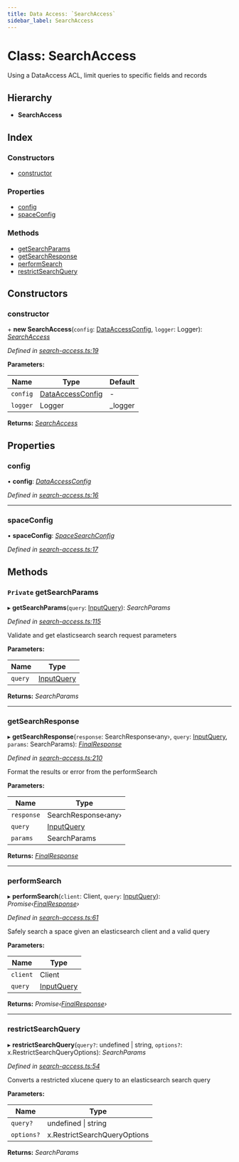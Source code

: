 ```yaml
---
title: Data Access: `SearchAccess`
sidebar_label: SearchAccess
---
```


# Class: SearchAccess

Using a DataAccess ACL, limit queries to
specific fields and records

## Hierarchy

* **SearchAccess**

## Index

### Constructors

* [constructor](searchaccess.md#constructor)

### Properties

* [config](searchaccess.md#config)
* [spaceConfig](searchaccess.md#spaceconfig)

### Methods

* [getSearchParams](searchaccess.md#private-getsearchparams)
* [getSearchResponse](searchaccess.md#getsearchresponse)
* [performSearch](searchaccess.md#performsearch)
* [restrictSearchQuery](searchaccess.md#restrictsearchquery)

## Constructors

###  constructor

\+ **new SearchAccess**(`config`: [DataAccessConfig](../interfaces/dataaccessconfig.md), `logger`: Logger): *[SearchAccess](searchaccess.md)*

*Defined in [search-access.ts:19](https://github.com/terascope/teraslice/blob/0ae31df4/packages/data-access/src/search-access.ts#L19)*

**Parameters:**

Name | Type | Default |
------ | ------ | ------ |
`config` | [DataAccessConfig](../interfaces/dataaccessconfig.md) | - |
`logger` | Logger |  _logger |

**Returns:** *[SearchAccess](searchaccess.md)*

## Properties

###  config

• **config**: *[DataAccessConfig](../interfaces/dataaccessconfig.md)*

*Defined in [search-access.ts:16](https://github.com/terascope/teraslice/blob/0ae31df4/packages/data-access/src/search-access.ts#L16)*

___

###  spaceConfig

• **spaceConfig**: *[SpaceSearchConfig](../interfaces/spacesearchconfig.md)*

*Defined in [search-access.ts:17](https://github.com/terascope/teraslice/blob/0ae31df4/packages/data-access/src/search-access.ts#L17)*

## Methods

### `Private` getSearchParams

▸ **getSearchParams**(`query`: [InputQuery](../interfaces/inputquery.md)): *SearchParams*

*Defined in [search-access.ts:115](https://github.com/terascope/teraslice/blob/0ae31df4/packages/data-access/src/search-access.ts#L115)*

Validate and get elasticsearch search request parameters

**Parameters:**

Name | Type |
------ | ------ |
`query` | [InputQuery](../interfaces/inputquery.md) |

**Returns:** *SearchParams*

___

###  getSearchResponse

▸ **getSearchResponse**(`response`: SearchResponse‹any›, `query`: [InputQuery](../interfaces/inputquery.md), `params`: SearchParams): *[FinalResponse](../interfaces/finalresponse.md)*

*Defined in [search-access.ts:210](https://github.com/terascope/teraslice/blob/0ae31df4/packages/data-access/src/search-access.ts#L210)*

Format the results or error from the performSearch

**Parameters:**

Name | Type |
------ | ------ |
`response` | SearchResponse‹any› |
`query` | [InputQuery](../interfaces/inputquery.md) |
`params` | SearchParams |

**Returns:** *[FinalResponse](../interfaces/finalresponse.md)*

___

###  performSearch

▸ **performSearch**(`client`: Client, `query`: [InputQuery](../interfaces/inputquery.md)): *Promise‹[FinalResponse](../interfaces/finalresponse.md)›*

*Defined in [search-access.ts:61](https://github.com/terascope/teraslice/blob/0ae31df4/packages/data-access/src/search-access.ts#L61)*

Safely search a space given an elasticsearch client and a valid query

**Parameters:**

Name | Type |
------ | ------ |
`client` | Client |
`query` | [InputQuery](../interfaces/inputquery.md) |

**Returns:** *Promise‹[FinalResponse](../interfaces/finalresponse.md)›*

___

###  restrictSearchQuery

▸ **restrictSearchQuery**(`query?`: undefined | string, `options?`: x.RestrictSearchQueryOptions): *SearchParams*

*Defined in [search-access.ts:54](https://github.com/terascope/teraslice/blob/0ae31df4/packages/data-access/src/search-access.ts#L54)*

Converts a restricted xlucene query to an elasticsearch search query

**Parameters:**

Name | Type |
------ | ------ |
`query?` | undefined \| string |
`options?` | x.RestrictSearchQueryOptions |

**Returns:** *SearchParams*

